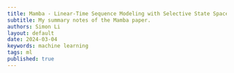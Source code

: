 ```yaml
---
title: Mamba - Linear-Time Sequence Modeling with Selective State Spaces
subtitle: My summary notes of the Mamba paper. 
authors: Simon Li
layout: default
date: 2024-03-04
keywords: machine learning
tags: ml
published: true
---
```

